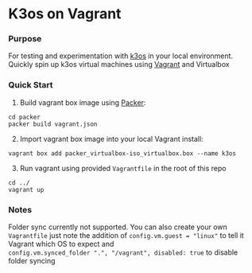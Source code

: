 # K3os on Vagrant

### Purpose
For testing and experimentation with [k3os](https://github.com/rancher/k3os) in your local environment. Quickly spin up k3os virtual machines 
using [Vagrant](https://www.vagrantup.com/) and Virtualbox

### Quick Start

1. Build vagrant box image using [Packer](https://www.packer.io/): 

```
cd packer 
packer build vagrant.json
```

2. Import vagrant box image into your local Vagrant install: 

```
vagrant box add packer_virtualbox-iso_virtualbox.box --name k3os
```

3. Run vagrant using provided `Vagrantfile` in the root of this repo

```
cd ../
vagrant up
```

### Notes
Folder sync currently not supported. You can also create your own `Vagrantfile` just note the addition of 
`config.vm.guest = "linux"` to tell it Vagrant which OS to expect and  
`config.vm.synced_folder ".", "/vagrant", disabled: true` to disable folder syncing
